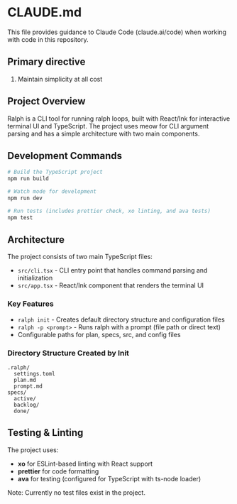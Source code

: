 # CLAUDE.md

This file provides guidance to Claude Code (claude.ai/code) when working with code in this repository.

## Primary directive

1. Maintain simplicity at all cost

## Project Overview

Ralph is a CLI tool for running ralph loops, built with React/Ink for interactive terminal UI and TypeScript. The project uses meow for CLI argument parsing and has a simple architecture with two main components.

## Development Commands

```bash
# Build the TypeScript project
npm run build

# Watch mode for development
npm run dev

# Run tests (includes prettier check, xo linting, and ava tests)
npm test
```

## Architecture

The project consists of two main TypeScript files:

- `src/cli.tsx` - CLI entry point that handles command parsing and initialization
- `src/app.tsx` - React/Ink component that renders the terminal UI

### Key Features

- `ralph init` - Creates default directory structure and configuration files
- `ralph -p <prompt>` - Runs ralph with a prompt (file path or direct text)
- Configurable paths for plan, specs, src, and config files

### Directory Structure Created by Init

```
.ralph/
  settings.toml
  plan.md
  prompt.md
specs/
  active/
  backlog/
  done/
```

## Testing & Linting

The project uses:

- **xo** for ESLint-based linting with React support
- **prettier** for code formatting
- **ava** for testing (configured for TypeScript with ts-node loader)

Note: Currently no test files exist in the project.
